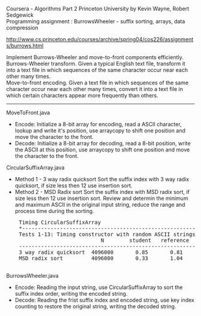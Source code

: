 Coursera  - Algorithms Part 2 Princeton University by Kevin Wayne, Robert Sedgewick  
Programming assignment : BurrowsWheeler - suffix sorting, arrays, data compression  

http://www.cs.princeton.edu/courses/archive/spring04/cos226/assignments/burrows.html

Implement Burrows-Wheeler and move-to-front components efficiently.   
Burrows-Wheeler transform. Given a typical English text file, transform it into a text file in which sequences of the same character occur near each other many times.  
Move-to-front encoding. Given a text file in which sequences of the same character occur near each other many times, convert it into a text file in which certain characters appear more frequently than others.  

---

MoveToFront.java
* Encode: Initialize a 8-bit array for encoding, read a ASCII character, lookup and write it's position, use arraycopy to shift one position and move the character to the front.
* Decode: Initialize a 8-bit array for decoding, read a 8-bit position, write the ASCII at this position, use arraycopy to shift one position and move the character to the front.

CircularSuffixArray.java
* Method 1 - 3 way radix quicksort
    Sort the suffix index with 3 way radix quicksort, if size less then 12 use insertion sort.
* Method 2 - MSD Radix sort 
    Sort the suffix index with MSD radix sort, if size less then 12 use insertion sort.  Review and determin the minimum and maximum ASCII in the original input string, reduce the range and process time during the sorting.

<pre>
    Timing CircularSuffixArray
    *--------------------------------------------------------------------
    Tests 1-13: Timing constructor with random ASCII strings of length N
                              N        student   reference     ratio
    ---------------------------------------------------------------------
    3 way radix quicksort  4096000       0.85       0.81       1.05
    MSD radix sort         4096000       0.33       1.04       0.32
    </pre>
    
BurrowsWheeler.java
* Encode: Reading the input string, use CircularSuffixArray to sort the suffix index order, writing the encoded string.   
* Decode: Reading the frist suffix index and encoded string, use key index counting to restore the original string, writing the decoded string.      

